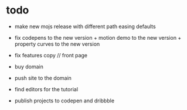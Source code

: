 # todo

- make new mojs release with different path easing defaults
- fix codepens to the new version + motion demo to the new version + property curves to the new version

- fix features copy // front page

- buy domain
- push site to the domain

- find editors for the tutorial
- publish projects to codepen and dribbble
